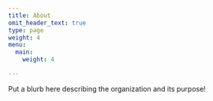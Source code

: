 ```yaml
---
title: About
omit_header_text: true
type: page
weight: 4
menu:
  main:
    weight: 4

---
```

Put a blurb here describing the organization and its purpose!